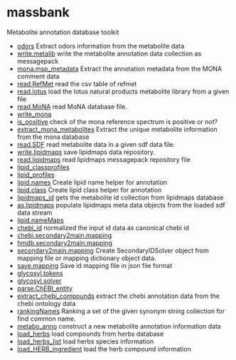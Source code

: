 ﻿# massbank

Metabolite annotation database toolkit

+ [odors](massbank/odors.1) Extract odors information from the metabolite data
+ [write.metalib](massbank/write.metalib.1) write the metabolite annotation data collection as messagepack
+ [mona.msp_metadata](massbank/mona.msp_metadata.1) Extract the annotation metadata from the MONA comment data
+ [read.RefMet](massbank/read.RefMet.1) read the csv table of refmet
+ [read.lotus](massbank/read.lotus.1) load the lotus natural products metabolite library from a given file
+ [read.MoNA](massbank/read.MoNA.1) read MoNA database file.
+ [write_mona](massbank/write_mona.1) 
+ [is_positive](massbank/is_positive.1) check of the mona reference spectrum is positive or not?
+ [extract_mona_metabolites](massbank/extract_mona_metabolites.1) Extract the unique metabolite information from the mona database
+ [read.SDF](massbank/read.SDF.1) read metabolite data in a given sdf data file.
+ [write.lipidmaps](massbank/write.lipidmaps.1) save lipidmaps data repository.
+ [read.lipidmaps](massbank/read.lipidmaps.1) read lipidmaps messagepack repository file
+ [lipid_classprofiles](massbank/lipid_classprofiles.1) 
+ [lipid_profiles](massbank/lipid_profiles.1) 
+ [lipid.names](massbank/lipid.names.1) Create lipid name helper for annotation
+ [lipid.class](massbank/lipid.class.1) Create lipid class helper for annotation
+ [lipidmaps_id](massbank/lipidmaps_id.1) gets the metabolite id collection from lipidmaps database
+ [as.lipidmaps](massbank/as.lipidmaps.1) populate lipidmaps meta data objects from the loaded sdf data stream
+ [lipid.nameMaps](massbank/lipid.nameMaps.1) 
+ [chebi_id](massbank/chebi_id.1) normalized the input id data as canonical chebi id
+ [chebi.secondary2main.mapping](massbank/chebi.secondary2main.mapping.1) 
+ [hmdb.secondary2main.mapping](massbank/hmdb.secondary2main.mapping.1) 
+ [secondary2main.mapping](massbank/secondary2main.mapping.1) Create SecondaryIDSolver object from mapping file or mapping dictionary object data.
+ [save.mapping](massbank/save.mapping.1) Save id mapping file in json file format
+ [glycosyl.tokens](massbank/glycosyl.tokens.1) 
+ [glycosyl.solver](massbank/glycosyl.solver.1) 
+ [parse.ChEBI_entity](massbank/parse.ChEBI_entity.1) 
+ [extract_chebi_compounds](massbank/extract_chebi_compounds.1) extract the chebi annotation data from the chebi ontology data
+ [rankingNames](massbank/rankingNames.1) Ranking a set of the given synonym string collection for find common name.
+ [metabo_anno](massbank/metabo_anno.1) construct a new metabolite annotation information data
+ [load_herbs](massbank/load_herbs.1) load compounds from herbs database
+ [load_herbs_list](massbank/load_herbs_list.1) load herbs species information
+ [load_HERB_ingredient](massbank/load_HERB_ingredient.1) load the herb compound information
